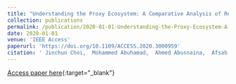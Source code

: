 ```yaml
---
title: "Understanding the Proxy Ecosystem: A Comparative Analysis of Residential and Open Proxies on the Internet"
collection: publications
permalink: /publication/2020-01-01-Understanding-the-Proxy-Ecosystem-A-Comparative-Analysis-of-Residential-and-Open-Proxies-on-the-Internet
date: 2020-01-01
venue: 'IEEE Access'
paperurl: 'https://doi.org/10.1109/ACCESS.2020.3000959'
citation: ' Jinchun Choi,  Mohammed Abuhamad,  Ahmed Abusnaina,  Afsah Anwar,  Sultan Alshamrani,  Jeman Park,  Daehun Nyang,  David Mohaisen, &quot;Understanding the Proxy Ecosystem: A Comparative Analysis of Residential and Open Proxies on the Internet.&quot; IEEE Access, 2020.'
---
```

[Access paper here](https://doi.org/10.1109/ACCESS.2020.3000959){:target="_blank"}
